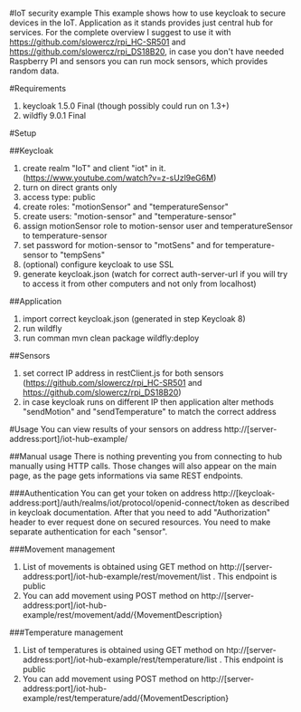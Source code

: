 #IoT security example
This example shows how to use keycloak to secure devices in the IoT. Application as it stands provides just central hub for services. For the complete overview I suggest to use it with https://github.com/slowercz/rpi_HC-SR501 and https://github.com/slowercz/rpi_DS18B20, in case you don't have needed Raspberry PI and sensors you can run mock sensors, which provides random data.

#Requirements
1. keycloak 1.5.0 Final (though possibly could run on 1.3+)
2. wildfly 9.0.1 Final

#Setup

##Keycloak
1. create realm "IoT" and client "iot" in it. (https://www.youtube.com/watch?v=z-sUzl9eG6M)
2. turn on direct grants only
3. access type: public
4. create roles: "motionSensor" and "temperatureSensor"
5. create users: "motion-sensor" and "temperature-sensor"
6. assign motionSensor role to motion-sensor user and temperatureSensor to temperature-sensor
7. set password for motion-sensor to "motSens" and for temperature-sensor to "tempSens"
8. (optional) configure keycloak to use SSL
9. generate  keycloak.json (watch for correct auth-server-url if you will try to access it from other computers and not only from localhost)
 
##Application
1. import correct keycloak.json (generated in step Keycloak 8)
2. run wildfly
3. run comman mvn clean package wildfly:deploy

##Sensors
1. set correct IP address in restClient.js for both sensors (https://github.com/slowercz/rpi_HC-SR501 and https://github.com/slowercz/rpi_DS18B20)
2. in case keycloak runs on different IP then application alter methods "sendMotion" and "sendTemperature" to match the correct address

#Usage
You can view results of your sensors on address http://[server-address:port]/iot-hub-example/

##Manual usage
There is nothing preventing you from connecting to hub manually using HTTP calls. Those changes will also appear on the main page, as the page gets informations via same REST endpoints.

###Authentication
You can get your token on address http://[keycloak-address:port]/auth/realms/iot/protocol/openid-connect/token as described in keycloak documentation. After that you need to add "Authorization" header to ever request done on secured resources. You need to make separate authentication for each "sensor".

###Movement management
1. List of movements is obtained using GET method on http://[server-address:port]/iot-hub-example/rest/movement/list . This endpoint is public
2. You can add movement using POST method on http://[server-address:port]/iot-hub-example/rest/movement/add/{MovementDescription}
 
###Temperature management
1. List of temperatures is obtained using GET method on htp://[server-address:port]/iot-hub-example/rest/temperature/list . This endpoint is public
2. You can add movement using POST method on http://[server-address:port]/iot-hub-example/rest/temperature/add/{MovementDescription}
